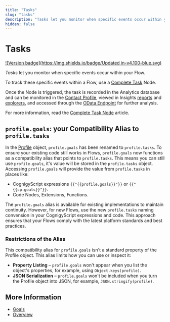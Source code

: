 ```yaml
---
title: "Tasks"
slug: "tasks"
description: "Tasks let you monitor when specific events occur within your Flow."
hidden: false
---
```


# Tasks

[![Version badge](https://img.shields.io/badge/Updated in-v4.100-blue.svg)](../../../release-notes/4.100.md)

_Tasks_ let you monitor when specific events occur within your Flow. 

To track these specific events within a Flow, use a [Complete Task](../../build/node-reference/analytics/complete-task.md) Node.

Once the Node is triggered,
the task is recorded in the Analytics database and can be monitored in the [Contact Profile](../contact-profiles.md),
viewed in Insights [reports](../../../insights/reports/overview.md) and [explorers](../../../insights/explorers/transcript.md#session-transcript-details), and accessed through the [OData Endpoint](../odata.md) for further analysis.

For more information, read the [Complete Task Node](../../../ai/build/node-reference/analytics/complete-task.md) article.

## `profile.goals`: your Compatibility Alias to `profile.tasks`

In the [Profile](../../build/ai-agent-memory/profile.md) object, `profile.goals` has been renamed to `profile.tasks`.
To ensure your existing code still works in Flows, `profile.goals` now functions as a compatibility alias that points to `profile.tasks`. This means you can still use `profile.goals`, it's value will be stored in the `profile.tasks` object. Accessing `profile.goals` will provide the value from `profile.tasks` in places like:

- CognigyScript expressions `{{"{{profile.goals}}"}}` or `{{"{{cp.goals}}"}}`.
- Code Nodes, Extensions, Functions.

The `profile.goals` alias is available for existing implementations to maintain continuity. However, for new Flows, use the new `profile.tasks` naming convension in your CognigyScript expressions and code. This approach ensures that your Flows comply with the latest platform standards and best practices.

### Restrictions of the Alias

This compatibility alias for `profile.goals` isn't a standard property of the Profile object. 
This alias limits how you can use or inspect it:

- **Property Listing** – `profile.goals` won't appear when you list the object's properties, for example, using `Object.keys(profile)`.
- **JSON Serialization** – `profile.goals` won't be included when you turn the Profile object into JSON, for example, `JSON.stringify(profile)`.

## More Information

- [Goals](goals.md)
- [Overview](overview.md)